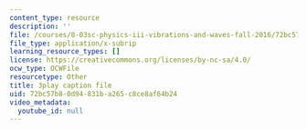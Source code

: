 ```yaml
---
content_type: resource
description: ''
file: /courses/8-03sc-physics-iii-vibrations-and-waves-fall-2016/72bc57b80d94831ba265c8ce8af64b24_T2n6fVybLcU.srt
file_type: application/x-subrip
learning_resource_types: []
license: https://creativecommons.org/licenses/by-nc-sa/4.0/
ocw_type: OCWFile
resourcetype: Other
title: 3play caption file
uid: 72bc57b8-0d94-831b-a265-c8ce8af64b24
video_metadata:
  youtube_id: null
---
```

